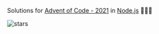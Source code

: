 Solutions for [Advent of Code - 2021](https://adventofcode.com/2021) in [Node.js](https://nodejs.org/) 🎄🎠✨

![stars](https://badgen.net/badge/Stars/24%20%E2%AD%90)
